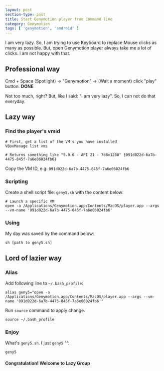 ```yaml
---
layout: post
section-type: post
title: Start Genymotion player from Command line
category: Genymotion
tags: [ 'genymotion', 'android' ]
---
```


I am very lazy. So, I am trying to use Keyboard to replace Mouse clicks as many as possible. But, open Genymotion player always take me a lot of clicks. I am not happy with that.

## Professional way

Cmd + Space (Spotlight) -> "Genymotion" -> (Wait a moment) click "play" button. **DONE**

Not too much, right? But, like I said: "I am very lazy". So, I can not do that everyday.

## Lazy way

### Find the player's vmid

```
# First, get a list of the VM's you have installed
VBoxManage list vms

# Returns something like "5.0.0 - API 21 - 768x1280" {091d022d-6a7b-4475-845f-7a6e06024fb6}
```

Copy the VM ID, e.g. `091d022d-6a7b-4475-845f-7a6e06024fb6`

### Scripting

Create a shell script file: `geny5.sh` with the content below: 

```
# Launch a specific VM
open -a /Applications/Genymotion.app/Contents/MacOS/player.app --args --vm-name '091d022d-6a7b-4475-845f-7a6e06024fb6'
```

### Using

My day was saved by the command below:

```
sh [path to geny5.sh]
```

## Lord of lazier way

### Alias

Add following line to `~/.bash_profile`:

```
alias geny5="open -a /Applications/Genymotion.app/Contents/MacOS/player.app --args --vm-name '091d022d-6a7b-4475-845f-7a6e06024fb6'"
```

Run `source` command to apply change.

```
source ~/.bash_profile
```

### Enjoy
    
What's `geny5.sh`. I just `geny5` ^^.

```
geny5
```


#### Congratulation! Welcome to Lazy Group 